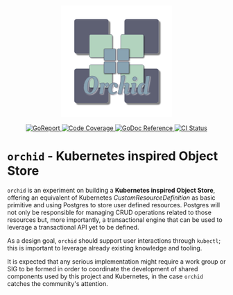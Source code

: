 <p align="center">
    <img alt="orchid logo" src="./assets/logo/orchid.png">
</p>
<p align="center">
    <a alt="GoReport" href="https://goreportcard.com/report/github.com/isutton/orchid">
        <img alt="GoReport" src="https://goreportcard.com/badge/github.com/isutton/orchid">
    </a>
    <a alt="Code Coverage" href="https://codecov.io/gh/isutton/orchid">
        <img alt="Code Coverage" src="https://codecov.io/gh/isutton/orchid/branch/master/graph/badge.svg">
    </a>
    <a href="https://godoc.org/github.com/isutton/orchid/pkg/orchid">
        <img alt="GoDoc Reference" src="https://godoc.org/github.com/isutton/orchid/pkg/orchid?status.svg">
    </a>
    <a alt="CI Status" href="https://travis-ci.com/isutton/orchid">
        <img alt="CI Status" src="https://travis-ci.com/isutton/orchid.svg?branch=master">
    </a>
<!--
    <a alt="Docker-Cloud Build Status" href="https://hub.docker.com/r/isutton/orchid">
        <img alt="Docker-Cloud Build Status" src="https://img.shields.io/docker/cloud/build/isutton/orchid.svg">
    </a>
  -->
</p>

# `orchid` - Kubernetes inspired Object Store

`orchid` is an experiment on building a **Kubernetes inspired Object Store**, offering an equivalent
of Kubernetes *CustomResourceDefinition* as basic primitive and using Postgres to store user defined
resources. Postgres will not only be responsible for managing CRUD operations related to those
resources but, more importantly, a transactional engine that can be used to leverage a transactional
API yet to be defined.

As a design goal, `orchid` should support user interactions through `kubectl`; this is important to
leverage already existing knowledge and tooling.

It is expected that any serious implementation might require a work group or SIG to be formed in
order to coordinate the development of shared components used by this project and Kubernetes, in the
case `orchid` catches the community's attention.
